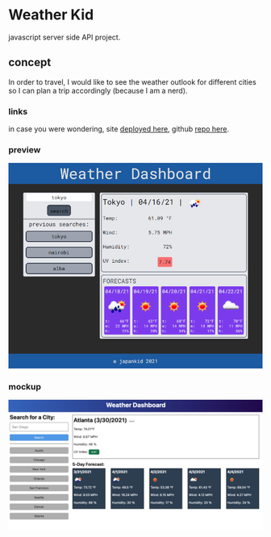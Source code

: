 # Weather Kid

javascript server side API project.

## concept

In order to travel, I would like to see the weather outlook for different cities so I can plan a trip accordingly (because I am a nerd).

### links

in case you were wondering, site [deployed here](https://japankid-code.github.io/weather-kid), github [repo here](https://github.com/japankid-code/weather-boy).

### preview

![site appearance](preview2-wk.png)

### mockup

![gif showing site functionality](weather-app-demo.png)
